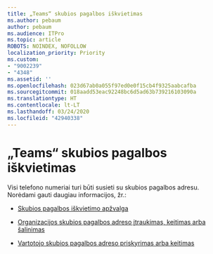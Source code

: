 ```yaml
---
title: „Teams“ skubios pagalbos iškvietimas
ms.author: pebaum
author: pebaum
ms.audience: ITPro
ms.topic: article
ROBOTS: NOINDEX, NOFOLLOW
localization_priority: Priority
ms.custom:
- "9002239"
- "4348"
ms.assetid: ''
ms.openlocfilehash: 023d67ab0a055f97ed0e0f15cb4f9325aabcafba
ms.sourcegitcommit: 018aadd53eac92248bc6d5ad63b739216103090a
ms.translationtype: HT
ms.contentlocale: lt-LT
ms.lasthandoff: 03/24/2020
ms.locfileid: "42940338"
---
```

# <a name="teams-emergency-calling"></a>„Teams“ skubios pagalbos iškvietimas

Visi telefono numeriai turi būti susieti su skubios pagalbos adresu. Norėdami gauti daugiau informacijos, žr.:

- [Skubios pagalbos iškvietimo apžvalga](https://docs.microsoft.com/MicrosoftTeams/what-are-emergency-locations-addresses-and-call-routing)

- [Organizacijos skubios pagalbos adreso įtraukimas, keitimas arba šalinimas](https://docs.microsoft.com/MicrosoftTeams/add-change-remove-emergency-location-organization)

- [Vartotojo skubios pagalbos adreso priskyrimas arba keitimas](https://docs.microsoft.com/MicrosoftTeams/assign-change-emergency-location-user)
